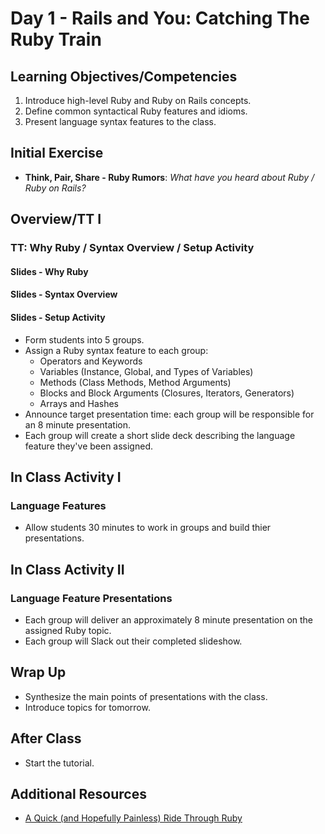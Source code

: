 # Day 1 - Rails and You: Catching The Ruby Train

## Learning Objectives/Competencies

1. Introduce high-level Ruby and Ruby on Rails concepts.
1. Define common syntactical Ruby features and idioms.
1. Present language syntax features to the class.

## Initial Exercise

- **Think, Pair, Share - Ruby Rumors**: _What have you heard about Ruby / Ruby on Rails?_

## Overview/TT I

### TT: Why Ruby / Syntax Overview / Setup Activity

#### Slides - Why Ruby

#### Slides - Syntax Overview

#### Slides - Setup Activity

- Form students into 5 groups.
- Assign a Ruby syntax feature to each group:
  - Operators and Keywords
  - Variables (Instance, Global, and Types of Variables)
  - Methods (Class Methods, Method Arguments)
  - Blocks and Block Arguments (Closures, Iterators, Generators)
  - Arrays and Hashes
- Announce target presentation time: each group will be responsible for an 8 minute presentation.
- Each group will create a short slide deck describing the language feature they've been assigned.

## In Class Activity I

### Language Features

- Allow students 30 minutes to work in groups and build thier presentations.

## In Class Activity II

### Language Feature Presentations

- Each group will deliver an approximately 8 minute presentation on the assigned Ruby topic.
- Each group will Slack out their completed slideshow.

## Wrap Up

- Synthesize the main points of presentations with the class.
- Introduce topics for tomorrow.

## After Class

- Start the tutorial.

## Additional Resources

- [A Quick (and Hopefully Painless) Ride Through Ruby](https://poignant.guide/book/chapter-3.html)
